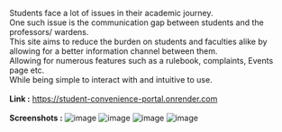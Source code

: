 Students face a lot of issues in their academic journey.<br>
One such issue is the communication gap between students and the professors/ wardens. <br>
This site aims to reduce the burden on students and faculties alike by allowing for a better information channel between them.<br>
Allowing for numerous features such as a rulebook, complaints, Events page etc.<br>
While being simple to interact with and intuitive to use.
<br>
<br>
<b>Link :</b> https://student-convenience-portal.onrender.com
<br>
<br>
<b>Screenshots :</b>
![image](https://github.com/sanidhya-sahu/Student-Convenience-Portal/assets/98507281/6df0aff2-ea3e-466a-b571-c1f1c996e97c)
![image](https://github.com/sanidhya-sahu/Student-Convenience-Portal/assets/98507281/828b1439-6af4-4edd-9231-ccd2caaf939f)
![image](https://github.com/sanidhya-sahu/Student-Convenience-Portal/assets/98507281/e88874b6-d812-4890-a4d0-33f9dc663294)
![image](https://github.com/sanidhya-sahu/Student-Convenience-Portal/assets/98507281/7c620799-8be1-4bc3-a3d1-a6053eeea659)
